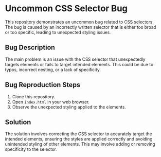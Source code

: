 # Uncommon CSS Selector Bug

This repository demonstrates an uncommon bug related to CSS selectors. The bug is caused by an incorrectly written selector that is either too broad or too specific, leading to unexpected styling issues.

## Bug Description
The main problem is an issue with the CSS selector that unexpectedly targets elements or fails to target intended elements.  This could be due to typos, incorrect nesting, or a lack of specificity.

## Bug Reproduction Steps
1. Clone this repository.
2. Open `index.html` in your web browser.
3. Observe the unexpected styling applied to the elements.

## Solution
The solution involves correcting the CSS selector to accurately target the intended elements, ensuring the styles are applied correctly and avoiding unintended styling of other elements.  This may involve adding or removing specificity to the selector. 